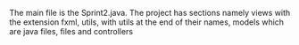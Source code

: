 The main file is the Sprint2.java. The project has sections namely views with the extension fxml,
utils, with utils at the end of their names, models which are java files, files and controllers 

